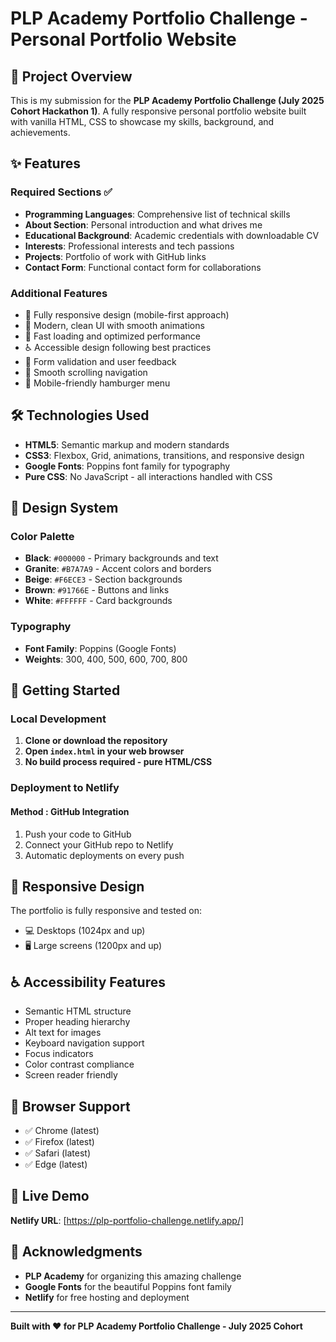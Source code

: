 # PLP Academy Portfolio Challenge - Personal Portfolio Website

## 🎯 Project Overview

This is my submission for the **PLP Academy Portfolio Challenge (July 2025 Cohort Hackathon 1)**. A fully responsive personal portfolio website built with vanilla HTML, CSS to showcase my skills, background, and achievements.

## ✨ Features

### Required Sections ✅
- **Programming Languages**: Comprehensive list of technical skills
- **About Section**: Personal introduction and what drives me
- **Educational Background**: Academic credentials with downloadable CV
- **Interests**: Professional interests and tech passions
- **Projects**: Portfolio of work with GitHub links
- **Contact Form**: Functional contact form for collaborations

### Additional Features
- 📱 Fully responsive design (mobile-first approach)
- 🎨 Modern, clean UI with smooth animations
- 🚀 Fast loading and optimized performance
- ♿ Accessible design following best practices
- 📧 Form validation and user feedback
- 🎯 Smooth scrolling navigation
- 📱 Mobile-friendly hamburger menu

## 🛠️ Technologies Used

- **HTML5**: Semantic markup and modern standards
- **CSS3**: Flexbox, Grid, animations, transitions, and responsive design
- **Google Fonts**: Poppins font family for typography
- **Pure CSS**: No JavaScript - all interactions handled with CSS

## 🎨 Design System

### Color Palette
- **Black**: `#000000` - Primary backgrounds and text
- **Granite**: `#B7A7A9` - Accent colors and borders
- **Beige**: `#F6ECE3` - Section backgrounds
- **Brown**: `#91766E` - Buttons and links
- **White**: `#FFFFFF` - Card backgrounds

### Typography
- **Font Family**: Poppins (Google Fonts)
- **Weights**: 300, 400, 500, 600, 700, 800

## 🚀 Getting Started

### Local Development
1. **Clone or download the repository**
2. **Open `index.html` in your web browser**
3. **No build process required - pure HTML/CSS**

### Deployment to Netlify

#### Method : GitHub Integration
1. Push your code to GitHub
2. Connect your GitHub repo to Netlify
3. Automatic deployments on every push

## 📱 Responsive Design

The portfolio is fully responsive and tested on:
- 💻 Desktops (1024px and up)
- 🖥️ Large screens (1200px and up)

## ♿ Accessibility Features

- Semantic HTML structure
- Proper heading hierarchy
- Alt text for images
- Keyboard navigation support
- Focus indicators
- Color contrast compliance
- Screen reader friendly

## 🔧 Browser Support

- ✅ Chrome (latest)
- ✅ Firefox (latest)
- ✅ Safari (latest)
- ✅ Edge (latest)



## 🚀 Live Demo

**Netlify URL**: [https://plp-portfolio-challenge.netlify.app/]

## 🙏 Acknowledgments

- **PLP Academy** for organizing this amazing challenge
- **Google Fonts** for the beautiful Poppins font family
- **Netlify** for free hosting and deployment

---

**Built with ❤️ for PLP Academy Portfolio Challenge - July 2025 Cohort**
